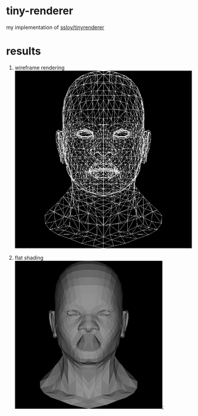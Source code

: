 # tiny-renderer
my implementation of [ssloy/tinyrenderer](https://github.com/ssloy/tinyrenderer)

# results
1. wireframe rendering
![wireframe](/out/wireframe.png?raw=true "wireframe")

2. flat shading
![flat shading](/out/flatshading.png?raw=true "flat shading");


